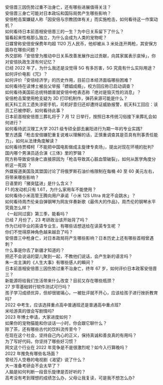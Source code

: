 安倍晋三因伤势过重不治身亡，还有哪些进展值得关注？  
安倍晋三身亡可能对日本政坛和国际局势产生哪些影响？  
安倍枪击案嫌疑人称「因安倍与宗教团体有关」而实施枪击，如何看待这一作案动机？  
如何看待日本前首相安倍晋三的一生？为中日关系留下了什么？  
猫看起来性格那么独立，为什么会成为人类的宠物呢？  
日媒曾称安倍安保费年均超 1120 万人民币，他却被从 3 米处连开两枪，其安保方面存在哪些问题？  
外交部称「安倍曾为推动中日关系改善发展作出过贡献，向其家属表示哀悼」，你对安倍执政生涯有何记忆？  
已经 2022 年了，为什么我还是没觉得 5G 有多厉害，5G 究竟有什么实际用途？  
如何评价电影《咒》？  
如何评价「安倍经济学」的历史作用，目前日本经济面临哪些困难？  
如何看待在读博士被岳父举报「嫖娼成瘾」，校方回应称已启动调查？  
如何看待美国前总统特朗普就安倍中枪表态称「绝对是毁灭性的消息」？  
安倍枪击案使用枪支疑为 3D 打印机制作，弹药来源可能是什么？  
航天科工员工遗失涉密手机，司机好意归还却遭持证威胁报警，航天科工回应：该员工已被停职，如何看待此事？  
日本前首相安倍晋三葬礼将于 7 月 12 日举行，按照日本传统习俗接下来葬礼会如何进行？  
如何看待武汉理工大学 2021 级专硕全部去襄阳进行为期一年的专业实践?  
警方透露「枪击安倍嫌犯重复说难以理解的话，正慎重调查其是否具有刑事责任能力」，如何从法律角度解读？  
如何看待贾樟柯「不能把中国电影做成主旋律专卖场」，提出对现在环境的批判?  
国内哪个男演员适合演《三体》里的罗辑？  
院方称导致安倍身亡直接原因为「枪击导致其心脏血管破裂」，如何从医学角度分析这一死因 ？  
外媒报道美国及其盟国讨论了将俄罗斯石油价格限制在每桶 40 至 60 美元左右，将带来哪些影响？  
日语里的「猪突猛进」是什么含义？  
F1 的发动机只有 1.6T，为什么家用车不能使用？  
如何看待小米高管王腾向用户承诺「小米 12S Ultra 肯定不会跳水」？  
如何看待周杰伦亲自弹钢琴为网友伴奏新歌《最伟大的作品》，周杰伦的钢琴水平究竟怎么样？  
《一起同过窗》第三季，能看吗？  
已经 7 月份了，23 考研政治该开始背了吗？  
作为已经毕业的英语专业生，有哪些话想送给在读英专生呢 ？  
你们不觉得原神角色越来越丑了吗？  
安倍晋三中枪身亡，对日本政局将产生哪些影响？日本历史上还有哪些首相曾遇刺？  
什么事是你去了新疆才知道的？  
把还不会说话的婴儿聚到一起，不教他们说话，会产生新的语言吗？  
朱一龙主演的《人生大事》有哪些感人的瞬间？  
日本前首相安倍晋三因伤势过重不治身亡，终年 67 岁，如何评价日本政客安倍晋三？  
新能源将给我们生活带来什么改变？目前又存在哪些瓶颈？  
27 岁零基础转行软件测试可行吗？  
孩子学习成绩优异，但却很玻璃心，一被批评就不开心，应该给孩子进行挫折教育吗?  
2022 中考生，应该选择重点高中普通班还是普通高中重点班?  
米哈游真的很会写剧情吗?  
2023 年博士申请，大家进度如何？  
如果你的宠物猫能和你谈话一小时，你会跟它聊什么？  
除了茶，还有哪些古代的饮料流传至今？  
在现在这个社会，坚持自己内心的正义，保持真诚和善良真的有用吗？  
为了写好代码，你坚持了哪些好习惯？  
网文这个行业在 2022 年竞争是不是很激烈呢？如今入行算晚吗？  
2022 年推免有哪些名场面？  
曾经万人空巷的电视剧《渴望》说了什么？  
大一准备考研会不会太早了？  
人脑是如何判断一段音乐旋律是否好听的？  
高考没有考到理想的成绩怎么办，父母让我复读，可是我不想怎么办?  
